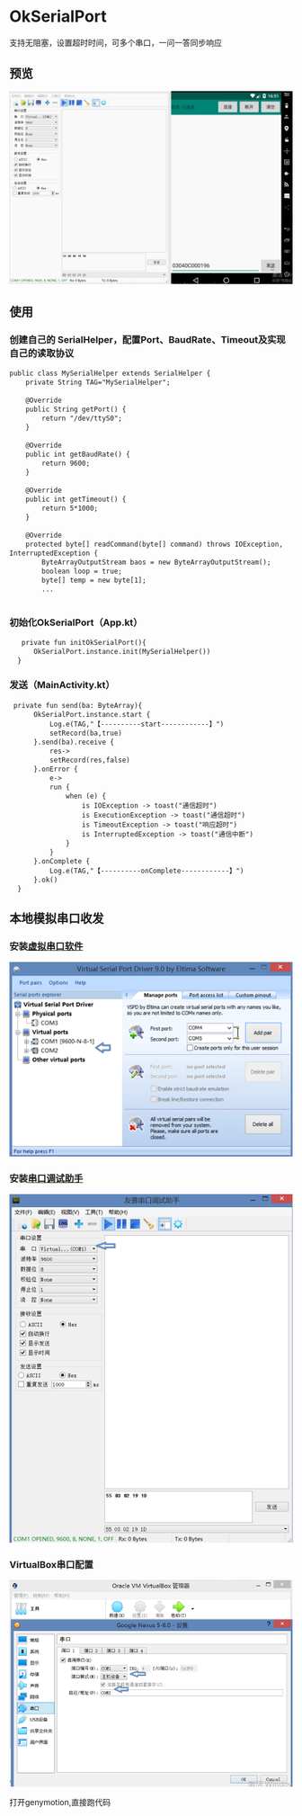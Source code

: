 # OkSerialPort
 支持无阻塞，设置超时时间，可多个串口，一问一答同步响应
 
## 预览
![预览](/img/serialport.gif)

## 使用

### 创建自己的 SerialHelper，配置Port、BaudRate、Timeout及实现自己的读取协议

```
public class MySerialHelper extends SerialHelper {
    private String TAG="MySerialHelper";

    @Override
    public String getPort() {
        return "/dev/ttyS0";
    }

    @Override
    public int getBaudRate() {
        return 9600;
    }

    @Override
    public int getTimeout() {
        return 5*1000;
    }

    @Override
    protected byte[] readCommand(byte[] command) throws IOException, InterruptedException {
        ByteArrayOutputStream baos = new ByteArrayOutputStream();
        boolean loop = true;
        byte[] temp = new byte[1];
        ...
        
  ```
  
  ### 初始化OkSerialPort（App.kt）
  ```
     private fun initOkSerialPort(){
        OkSerialPort.instance.init(MySerialHelper())
    }
  ```
  
  ### 发送（MainActivity.kt）
  ```
   private fun send(ba: ByteArray){
        OkSerialPort.instance.start {
            Log.e(TAG,"【----------start------------】")
            setRecord(ba,true)
        }.send(ba).receive {
            res->
            setRecord(res,false)
        }.onError {
            e->
            run {
                when (e) {
                    is IOException -> toast("通信超时")
                    is ExecutionException -> toast("通信超时")
                    is TimeoutException -> toast("响应超时")
                    is InterruptedException -> toast("通信中断")
                }
            }
        }.onComplete {
            Log.e(TAG,"【----------onComplete------------】")
        }.ok()
    }
  ```
  
  ## 本地模拟串口收发
  
  ### 安装[虚拟串口软件](https://raw.githubusercontent.com/fengjunren/SerialPortDemo/master/%E7%9B%B8%E5%85%B3%E8%BD%AF%E4%BB%B6/vspd.exe)
  ![预览](/img/vsp.png)
  
   ### 安装[串口调试助手](https://raw.githubusercontent.com/fengjunren/SerialPortDemo/master/%E7%9B%B8%E5%85%B3%E8%BD%AF%E4%BB%B6/serial_port_utility_20160916.exe)
  ![预览](/img/assistant.png)
  
   ### VirtualBox串口配置
  ![预览](/img/vbox-serialport.png)
  
  打开genymotion,直接跑代码
